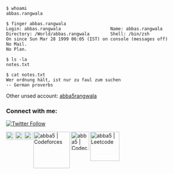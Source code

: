 ```
$ whoami
abbas.rangwala

$ finger abbas.rangwala
Login: abbas.rangwala                   Name: abbas.rangwala
Directory: /World/abbas.rangwala       	Shell: /bin/zsh
On since Sun Mar 28 1999 06:05 (IST) on console (messages off)
No Mail.
No Plan.

$ ls -la
notes.txt

$ cat notes.txt
Wer ordnung hält, ist nur zu faul zum suchen
-- German proverbs 

```

Other unsed account: [abba5rangwala](https://github.com/abba5rangwala)

### Connect with me:

[![Twitter Follow](https://img.shields.io/twitter/follow/abbas_noob?color=1DA1F2&logo=twitter&style=for-the-badge)](https://twitter.com/intent/follow?original_referer=https%3A%2F%2Fgithub.com%2abba5&screen_name=abbas_noob)

[<img align="left" alt="abba5 | Twitter" width="22px" src="https://cdn.jsdelivr.net/npm/simple-icons@v3/icons/twitter.svg" />][twitter]
[<img align="left" alt="abba5 | LinkedIn" width="22px" src="https://cdn.jsdelivr.net/npm/simple-icons@v3/icons/linkedin.svg" />][linkedin]
[<img align="left" alt="abba5 | Instagram" width="22px" src="https://cdn.jsdelivr.net/npm/simple-icons@v3/icons/instagram.svg" />][instagram]
[<img align="left" alt="abba5 | Codeforces" width="100px" src="https://sta.codeforces.com/s/26256/images/codeforces-vs-coronavirus-65.png" />][codeforces]
[<img align="left" alt="abba5 | Codechef" width="50px" src="https://s3.amazonaws.com/codechef_shared/sites/all/themes/abessive/cc-logo.svg" />][codechef]
[<img align="left" alt="abba5 | Leetcode" width="80px" src="https://assets.leetcode.com/static_assets/public/webpack_bundles/images/logo-dark.e99485d9b.svg" />][leetcode]

<br />
<br />

[twitter]:  https://twitter.com/abbas_noob/
[linkedin]: https://www.linkedin.com/in/abba5/
[instagram]: https://www.instagram.com/abba5.rangwala/
[codeforces]: https://codeforces.com/profile/abba5/
[codechef]: https://www.codechef.com/users/abba5
[leetcode]: https://leetcode.com/rangwala/
[oh-my-zsh]: https://github.com/abba5/code/blob/master/extra/init_zsh.md
